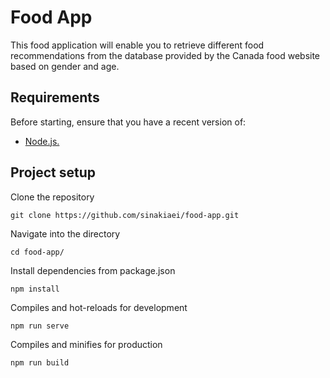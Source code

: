 # Food App

This food application will enable you to retrieve different food recommendations from the database provided by the Canada food website based on gender and age.


## Requirements

Before starting, ensure that you have a recent version of:

* [Node.js.](https://nodejs.org/en/)

## Project setup

Clone the repository
```
git clone https://github.com/sinakiaei/food-app.git
```

Navigate into the directory
```
cd food-app/
```

Install dependencies from package.json
```
npm install
```

Compiles and hot-reloads for development
```
npm run serve
```

Compiles and minifies for production
```
npm run build
```
